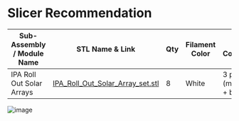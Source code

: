 # Slicer Recommendation 

|  **Sub-Assembly / Module Name** | **STL Name & Link** | **Qty** | **Filament Color** | **Slicer Comments** | **Approx Print Time [h:mm]** | **Approx Filament Used [g]** | **Approx Filament Used [m]** |
| ---- | --- | --- | --- | --- | --- | --- | --- |
| IPA Roll Out Solar Arrays | [IPA_Roll_Out_Solar_Array_set.stl](https://github.com/ISS-Mimic/Mimic/blob/main/3D_Printing/IPA_Roll_Out_Solar_Arrays/IPA_Roll_Out_Solar_Array_set.stl) | 8 | White | 3 pieces.  (main, end + base)  | 2:45 | 12 | 1.5 |

![image](https://user-images.githubusercontent.com/58833710/199616839-7310dc60-f447-43cc-a42d-622356e990d2.png)
